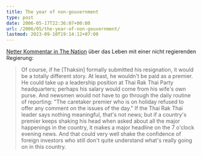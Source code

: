 ```yaml
---
title: The year of non-gouvernment
type: post
date: 2006-05-17T22:36:07+00:00
url: /2006/05/the-year-of-non-gouvernment/
lastmod: 2023-09-10T19:14:12+07:00
---
```

[Netter Kommentar in The Nation][1] über das Leben mit einer nicht regierenden Regierung:

> Of course, if he [Thaksin] formally submitted his resignation, it would be a totally different story. At least, he wouldn't be paid as a premier. He could take up a leadership position at Thai Rak Thai Party headquarters; perhaps his salary would come from his wife's own purse. And newsmen would not have to go through the daily routine of reporting: "The caretaker premier who is on holiday refused to offer any comment on the issues of the day." If the Thai Rak Thai leader says nothing meaningful, that's not news; but if a country's premier keeps shaking his head when asked about all the major happenings in the country, it makes a major headline on the 7 o'clock evening news. And that could very well shake the confidence of foreign investors who still don't quite understand what's really going on in this country.

 [1]: http://www.nationmultimedia.com/2006/05/18/opinion/opinion_30004287.php
